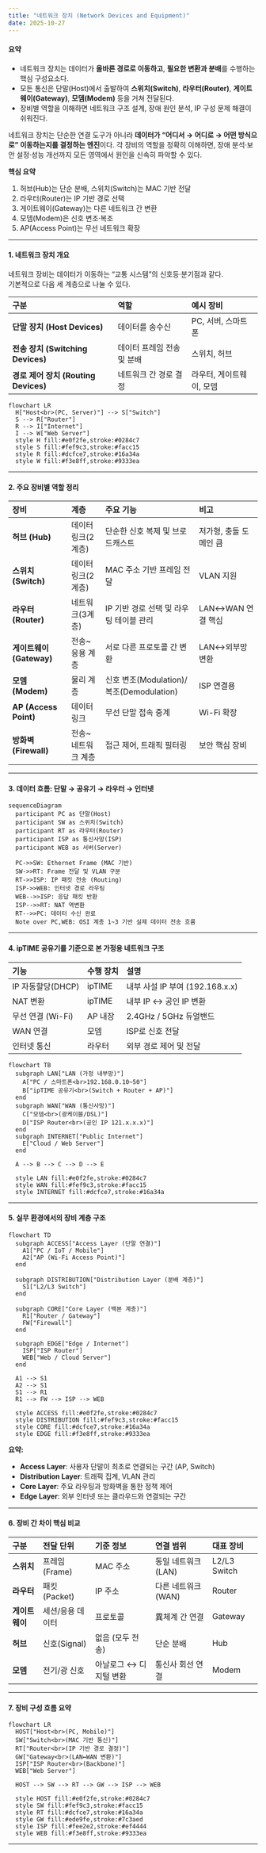 ```yaml
---
title: "네트워크 장치 (Network Devices and Equipment)"
date: 2025-10-27
---
```


#### 요약

- 네트워크 장치는 데이터가 **올바른 경로로 이동하고**, **필요한 변환과 분배**를 수행하는 핵심 구성요소다.  
- 모든 통신은 단말(Host)에서 출발하여 **스위치(Switch)**, **라우터(Router)**, **게이트웨이(Gateway)**, **모뎀(Modem)** 등을 거쳐 전달된다.  
- 장비별 역할을 이해하면 네트워크 구조 설계, 장애 원인 분석, IP 구성 문제 해결이 쉬워진다.  

네트워크 장치는 단순한 연결 도구가 아니라
**데이터가 “어디서 → 어디로 → 어떤 방식으로” 이동하는지를 결정하는 엔진**이다.
각 장비의 역할을 정확히 이해하면,
장애 분석·보안 설정·성능 개선까지 모든 영역에서 원인을 신속히 파악할 수 있다.


**핵심 요약**
1. 허브(Hub)는 단순 분배, 스위치(Switch)는 MAC 기반 전달  
2. 라우터(Router)는 IP 기반 경로 선택  
3. 게이트웨이(Gateway)는 다른 네트워크 간 변환  
4. 모뎀(Modem)은 신호 변조·복조  
5. AP(Access Point)는 무선 네트워크 확장  

---

#### 1. 네트워크 장치 개요

네트워크 장비는 데이터가 이동하는 “교통 시스템”의 신호등·분기점과 같다.  
기본적으로 다음 세 계층으로 나눌 수 있다.

| 구분 | 역할 | 예시 장비 |
|:--|:--|:--|
| **단말 장치 (Host Devices)** | 데이터를 송수신 | PC, 서버, 스마트폰 |
| **전송 장치 (Switching Devices)** | 데이터 프레임 전송 및 분배 | 스위치, 허브 |
| **경로 제어 장치 (Routing Devices)** | 네트워크 간 경로 결정 | 라우터, 게이트웨이, 모뎀 |

```mermaid
flowchart LR
  H["Host<br>(PC, Server)"] --> S["Switch"]
  S --> R["Router"]
  R --> I["Internet"]
  I --> W["Web Server"]
  style H fill:#e0f2fe,stroke:#0284c7
  style S fill:#fef9c3,stroke:#facc15
  style R fill:#dcfce7,stroke:#16a34a
  style W fill:#f3e8ff,stroke:#9333ea
```

---

#### 2. 주요 장비별 역할 정리

| 장비                    | 계층         | 주요 기능                              | 비고            |
| :-------------------- | :--------- | :--------------------------------- | :------------ |
| **허브 (Hub)**          | 데이터링크(2계층) | 단순한 신호 복제 및 브로드캐스트                 | 저가형, 충돌 도메인 큼 |
| **스위치 (Switch)**      | 데이터링크(2계층) | MAC 주소 기반 프레임 전달                   | VLAN 지원       |
| **라우터 (Router)**      | 네트워크(3계층)  | IP 기반 경로 선택 및 라우팅 테이블 관리           | LAN↔WAN 연결 핵심 |
| **게이트웨이 (Gateway)**   | 전송~응용 계층   | 서로 다른 프로토콜 간 변환                    | LAN↔외부망 변환    |
| **모뎀 (Modem)**        | 물리 계층      | 신호 변조(Modulation)/복조(Demodulation) | ISP 연결용       |
| **AP (Access Point)** | 데이터링크      | 무선 단말 접속 중계                        | Wi-Fi 확장      |
| **방화벽 (Firewall)**    | 전송~네트워크 계층 | 접근 제어, 트래픽 필터링                     | 보안 핵심 장비      |

---

#### 3. 데이터 흐름: 단말 → 공유기 → 라우터 → 인터넷

```mermaid
sequenceDiagram
  participant PC as 단말(Host)
  participant SW as 스위치(Switch)
  participant RT as 라우터(Router)
  participant ISP as 통신사망(ISP)
  participant WEB as 서버(Server)

  PC->>SW: Ethernet Frame (MAC 기반)
  SW->>RT: Frame 전달 및 VLAN 구분
  RT->>ISP: IP 패킷 전송 (Routing)
  ISP->>WEB: 인터넷 경로 라우팅
  WEB-->>ISP: 응답 패킷 반환
  ISP-->>RT: NAT 역변환
  RT-->>PC: 데이터 수신 완료
  Note over PC,WEB: OSI 계층 1~3 기반 실제 데이터 전송 흐름
```

---

#### 4. ipTIME 공유기를 기준으로 본 가정용 네트워크 구조

| 기능            | 수행 장치  | 설명                        |
| :------------ | :----- | :------------------------ |
| IP 자동할당(DHCP) | ipTIME | 내부 사설 IP 부여 (192.168.x.x) |
| NAT 변환        | ipTIME | 내부 IP ↔ 공인 IP 변환          |
| 무선 연결 (Wi-Fi) | AP 내장  | 2.4GHz / 5GHz 듀얼밴드        |
| WAN 연결        | 모뎀     | ISP로 신호 전달                |
| 인터넷 통신        | 라우터    | 외부 경로 제어 및 전달             |

```mermaid
flowchart TB
  subgraph LAN["LAN (가정 내부망)"]
    A["PC / 스마트폰<br>192.168.0.10~50"]
    B["ipTIME 공유기<br>(Switch + Router + AP)"]
  end
  subgraph WAN["WAN (통신사망)"]
    C["모뎀<br>(광케이블/DSL)"]
    D["ISP Router<br>(공인 IP 121.x.x.x)"]
  end
  subgraph INTERNET["Public Internet"]
    E["Cloud / Web Server"]
  end

  A --> B --> C --> D --> E

  style LAN fill:#e0f2fe,stroke:#0284c7
  style WAN fill:#fef9c3,stroke:#facc15
  style INTERNET fill:#dcfce7,stroke:#16a34a
```

---

#### 5. 실무 환경에서의 장비 계층 구조

```mermaid
flowchart TD
  subgraph ACCESS["Access Layer (단말 연결)"]
    A1["PC / IoT / Mobile"]
    A2["AP (Wi-Fi Access Point)"]
  end

  subgraph DISTRIBUTION["Distribution Layer (분배 계층)"]
    S1["L2/L3 Switch"]
  end

  subgraph CORE["Core Layer (백본 계층)"]
    R1["Router / Gateway"]
    FW["Firewall"]
  end

  subgraph EDGE["Edge / Internet"]
    ISP["ISP Router"]
    WEB["Web / Cloud Server"]
  end

  A1 --> S1
  A2 --> S1
  S1 --> R1
  R1 --> FW --> ISP --> WEB

  style ACCESS fill:#e0f2fe,stroke:#0284c7
  style DISTRIBUTION fill:#fef9c3,stroke:#facc15
  style CORE fill:#dcfce7,stroke:#16a34a
  style EDGE fill:#f3e8ff,stroke:#9333ea
```

**요약:**

* **Access Layer**: 사용자 단말이 최초로 연결되는 구간 (AP, Switch)
* **Distribution Layer**: 트래픽 집계, VLAN 관리
* **Core Layer**: 주요 라우팅과 방화벽을 통한 정책 제어
* **Edge Layer**: 외부 인터넷 또는 클라우드와 연결되는 구간

---

#### 6. 장비 간 차이 핵심 비교

| 구분        | 전달 단위      | 기준 정보         | 연결 범위        | 대표 장비        |
| :-------- | :--------- | :------------ | :----------- | :----------- |
| **스위치**   | 프레임(Frame) | MAC 주소        | 동일 네트워크(LAN) | L2/L3 Switch |
| **라우터**   | 패킷(Packet) | IP 주소         | 다른 네트워크(WAN) | Router       |
| **게이트웨이** | 세션/응용 데이터  | 프로토콜          | 異체계 간 연결     | Gateway      |
| **허브**    | 신호(Signal) | 없음 (모두 전송)    | 단순 분배        | Hub          |
| **모뎀**    | 전기/광 신호    | 아날로그 ↔ 디지털 변환 | 통신사 회선 연결    | Modem        |

---

#### 7. 장비 구성 흐름 요약

```mermaid
flowchart LR
  HOST["Host<br>(PC, Mobile)"]
  SW["Switch<br>(MAC 기반 통신)"]
  RT["Router<br>(IP 기반 경로 결정)"]
  GW["Gateway<br>(LAN↔WAN 변환)"]
  ISP["ISP Router<br>(Backbone)"]
  WEB["Web Server"]

  HOST --> SW --> RT --> GW --> ISP --> WEB

  style HOST fill:#e0f2fe,stroke:#0284c7
  style SW fill:#fef9c3,stroke:#facc15
  style RT fill:#dcfce7,stroke:#16a34a
  style GW fill:#ede9fe,stroke:#7c3aed
  style ISP fill:#fee2e2,stroke:#ef4444
  style WEB fill:#f3e8ff,stroke:#9333ea
```

---

